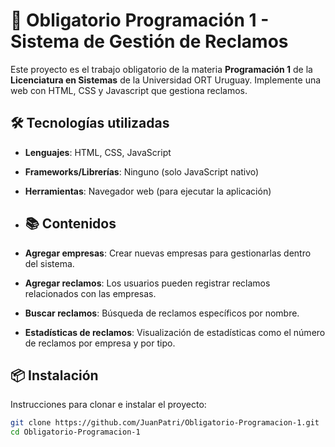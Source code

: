 # 🧳 Obligatorio Programación 1 - Sistema de Gestión de Reclamos

Este proyecto es el trabajo obligatorio de la materia **Programación 1** de la **Licenciatura en Sistemas** de la Universidad ORT Uruguay. Implemente una web con HTML, CSS y Javascript que gestiona reclamos.

## 🛠️ Tecnologías utilizadas

- **Lenguajes**: HTML, CSS, JavaScript
- **Frameworks/Librerías**: Ninguno (solo JavaScript nativo)
- **Herramientas**: Navegador web (para ejecutar la aplicación)

- ## 📚 Contenidos

- **Agregar empresas**: Crear nuevas empresas para gestionarlas dentro del sistema.
- **Agregar reclamos**: Los usuarios pueden registrar reclamos relacionados con las empresas.
- **Buscar reclamos**: Búsqueda de reclamos específicos por nombre.
- **Estadísticas de reclamos**: Visualización de estadísticas como el número de reclamos por empresa y por tipo.

## 📦 Instalación

Instrucciones para clonar e instalar el proyecto:

```bash
git clone https://github.com/JuanPatri/Obligatorio-Programacion-1.git
cd Obligatorio-Programacion-1
